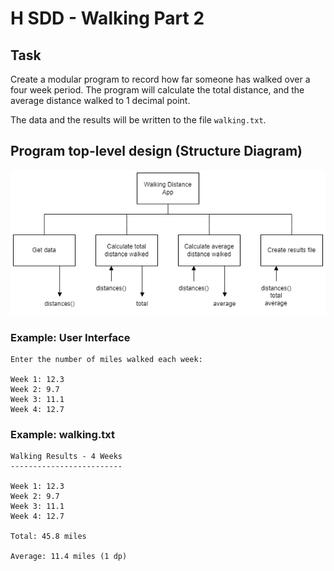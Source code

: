 # H SDD - Walking Part 2


## Task

Create a modular program to record how far someone has walked over a four week period.  The program will calculate the total distance, and the average distance walked to 1 decimal point.

The data and the results will be written to the file `walking.txt`.


## Program top-level design (Structure Diagram)

![Structure diagram](assets/sd.png "Structure diagram")


### Example: User Interface

```
Enter the number of miles walked each week:

Week 1: 12.3
Week 2: 9.7
Week 3: 11.1
Week 4: 12.7
```

### Example: walking.txt

```
Walking Results - 4 Weeks
-------------------------

Week 1: 12.3
Week 2: 9.7
Week 3: 11.1
Week 4: 12.7

Total: 45.8 miles

Average: 11.4 miles (1 dp)
```
